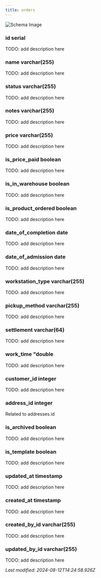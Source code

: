```yaml
---
title: orders
---
```



![Schema Image](/img/schema/orders.svg)

### id serial
TODO: add description here

### name varchar(255)
TODO: add description here

### status varchar(255)
TODO: add description here

### notes varchar(255)
TODO: add description here

### price varchar(255)
TODO: add description here

### is_price_paid boolean
TODO: add description here

### is_in_warehouse boolean
TODO: add description here

### is_product_ordered boolean
TODO: add description here

### date_of_completion date
TODO: add description here

### date_of_admission date
TODO: add description here

### workstation_type varchar(255)
TODO: add description here

### pickup_method varchar(255)
TODO: add description here

### settlement varchar(64)
TODO: add description here

### work_time "double
TODO: add description here

### customer_id integer
TODO: add description here

### address_id integer
Related to addresses.id

### is_archived boolean
TODO: add description here

### is_template boolean
TODO: add description here

### updated_at timestamp
TODO: add description here

### created_at timestamp
TODO: add description here

### created_by_id varchar(255)
TODO: add description here

### updated_by_id varchar(255)
TODO: add description here


_Last modified: 2024-08-12T14:24:58.926Z_
